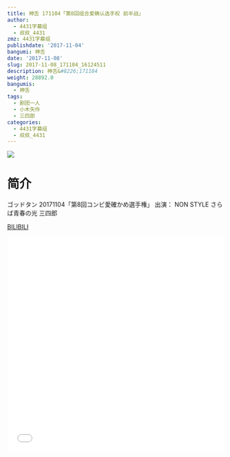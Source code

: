 ```yaml
---
title: 神舌 171104「第8回组合爱确认选手权 前半战」
author:
  - 4431字幕组
  - 叔叔_4431
zmz: 4431字幕组
publishdate: '2017-11-04'
bangumi: 神舌
date: '2017-11-08'
slug: 2017-11-08_171104_16124511
description: 神舌&#8226;171104
weight: 28892.0
bangumis:
  - 神舌
tags:
  - 剧团一人
  - 小木矢作
  - 三四郎
categories:
  - 4431字幕组
  - 叔叔_4431
---
```

![](https://i.imgur.com/VMiEGHn.png)
# 简介  
ゴッドタン 20171104「第8回コンビ愛確かめ選手権」
出演：
NON STYLE  さらば青春の光  三四郎


  [BILIBILI](https://www.bilibili.com/video/av16124511/)

  <iframe src="//www.bilibili.com/html/html5player.html?cid=26313937&aid=16124511" width="100%" height="500" frameborder="0" allowfullscreen="allowfullscreen"></iframe>
